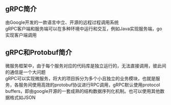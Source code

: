 ## gRPC简介
由Google开发的一款语言中立、开源的远程过程调用系统   
gRPC客户端和服务端可以在多种环境中运行和交互，例如Java实现服务端，go实现客户端调用  
## gRPC和Protobuf简介
微服务框架中，由于每个服务对应的代码库是独立运行的，无法直接调用，彼此间的通信是一个大问题  
gRPC可以实现微服务，将大的项目拆分为多个小且独立的业务模块，也就是服务，各服务间使用高效的protobuf协议进行RPC调用，gRPC默认使用protocol buffers，即由google开源的一套成熟的结构数据序列化机制。也可以使用其他数据格式如JSON   

